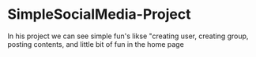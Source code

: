 # SimpleSocialMedia-Project

<p> In his project we can see simple fun's likse "creating user, creating group, posting contents, and little bit of fun in the home page<p>

